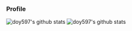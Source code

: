 ### Profile
	
![doy597's github stats](https://github-readme-stats.vercel.app/api?username=doy597)
![doy597's github stats](https://github-readme-stats.vercel.app/api/top-langs/?username=doy597)

<!--
**doy597/doy597** is a ✨ _special_ ✨ repository because its `README.md` (this file) appears on your GitHub profile.

Here are some ideas to get you started:

- 🔭 I’m currently working on ...
- 🌱 I’m currently learning ...
- 👯 I’m looking to collaborate on ...
- 🤔 I’m looking for help with ...
- 💬 Ask me about ...
- 📫 How to reach me: ...
- 😄 Pronouns: ...
- ⚡ Fun fact: ...
-->

